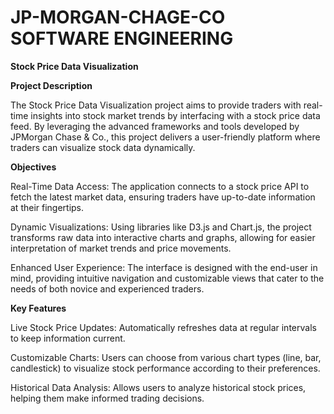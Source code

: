 # JP-MORGAN-CHAGE-CO SOFTWARE ENGINEERING

**Stock Price Data Visualization**

**Project Description** 

The Stock Price Data Visualization project aims to provide traders with real-time insights into stock market trends by interfacing with a stock price data feed. By leveraging the advanced frameworks and tools developed by JPMorgan Chase & Co., this project delivers a user-friendly platform where traders can visualize stock data dynamically.

**Objectives**

Real-Time Data Access: The application connects to a stock price API to fetch the latest market data, ensuring traders have up-to-date information at their fingertips.

Dynamic Visualizations: Using libraries like D3.js and Chart.js, the project transforms raw data into interactive charts and graphs, allowing for easier interpretation of market trends and price movements.

Enhanced User Experience: The interface is designed with the end-user in mind, providing intuitive navigation and customizable views that cater to the needs of both novice and experienced traders.

**Key Features**

Live Stock Price Updates: Automatically refreshes data at regular intervals to keep information current.

Customizable Charts: Users can choose from various chart types (line, bar, candlestick) to visualize stock performance according to their preferences.

Historical Data Analysis: Allows users to analyze historical stock prices, helping them make informed trading decisions.

